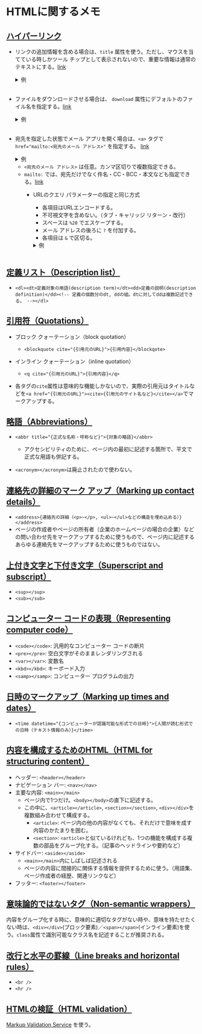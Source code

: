 # HTMLに関するメモ

## [ハイパーリンク](https://developer.mozilla.org/en-US/docs/Learn/HTML/Introduction_to_HTML/Creating_hyperlinks)

- リンクの追加情報を含める場合は、`title` 属性を使う。ただし、マウスを当てている時しかツール チップとして表示されないので、重要な情報は通常のテキストにする。[link](https://developer.mozilla.org/en-US/docs/Learn/HTML/Introduction_to_HTML/Creating_hyperlinks#adding_supporting_information_with_the_title_attribute)

    <details><summary>例</summary><div>

    ```html
    <p>
      I'm creating a link to
      <a
        href="https://www.mozilla.org/en-US/"
        title="The best place to find more information about Mozilla's
              mission and how to contribute">the Mozilla homepage</a>.
    </p>
    ```

    </div></details></br>

- ファイルをダウンロードさせる場合は、 `download` 属性にデフォルトのファイル名を指定する。[link](https://developer.mozilla.org/en-US/docs/Learn/HTML/Introduction_to_HTML/Creating_hyperlinks#use_the_download_attribute_when_linking_to_a_download)

    <details><summary>例</summary><div>

    ```html
    <a
      href="https://download.mozilla.org/?product=firefox-latest-ssl&os=win64&lang=en-US"
      download="firefox-latest-64bit-installer.exe">
      Download Latest Firefox for Windows (64-bit) (English, US)
    </a>
    ```

    </div></details></br>

- 宛先を指定した状態でメール アプリを開く場合は、`<a>` タグで `href="mailto:<宛先のメール アドレス>"` を指定する。 [link](https://developer.mozilla.org/en-US/docs/Learn/HTML/Introduction_to_HTML/Creating_hyperlinks#email_links)

    <details><summary>例</summary><div>

    ```html
    <a href="mailto:nowhere@mozilla.org">Send email to nowhere</a>
    ```

    </div></details>

  - `<宛先のメール アドレス>` は任意。カンマ区切りで複数指定できる。
  - `mailto:` では、宛先だけでなく件名・CC・BCC・本文なども指定できる。[link](https://developer.mozilla.org/en-US/docs/Learn/HTML/Introduction_to_HTML/Creating_hyperlinks#specifying_details)
    - URLのクエリ パラメーターの指定と同じ方式
      - 各項目はURLエンコードする。
      - 不可視文字を含めない。（タブ・キャリッジ リターン・改行）
      - スペースは `%20` でエスケープする。
      - メール アドレスの後ろに `?` を付加する。
      - 各項目は `&` で区切る。

      <details><summary>例</summary><div>

      ```html
      <a
        href="mailto:nowhere@mozilla.org?cc=name2@rapidtables.com&bcc=name3@rapidtables.com&subject=The%20subject%20of%20the%20email&body=The%20body%20of%20the%20email">
        Send mail with cc, bcc, subject and body
      </a>
      ```

      </div></details></br>

## [定義リスト（Description list）](https://developer.mozilla.org/en-US/docs/Learn/HTML/Introduction_to_HTML/Advanced_text_formatting#description_lists)

- `<dl><dt>定義対象の用語(description term)</dt><dd>定義の説明(description definition)</dd><!-- 定義の個数分のdt, ddの組。dtに対してddは複数記述できる。 --></dl>`

## [引用符（Quotations）](https://developer.mozilla.org/en-US/docs/Learn/HTML/Introduction_to_HTML/Advanced_text_formatting#quotations)

- ブロック クォーテーション（block quotation）
  - `<blockquote cite="{引用元のURL}">{引用内容}</blockqote>`

- インライン クォーテーション（inline quotation）
  - `<q cite="{引用元のURL}">{引用内容}</q>`

- 各タグの`cite`属性は意味的な機能しかないので、実際の引用元はタイトルなどを`<a href="{引用元のURL}"><cite>{引用元のサイト名など}</cite></a>`でマークアップする。

## [略語（Abbreviations）](https://developer.mozilla.org/en-US/docs/Learn/HTML/Introduction_to_HTML/Advanced_text_formatting#abbreviations)

- `<abbr title="{正式な名称・呼称など}">{対象の略語}</abbr>`
  - アクセシビリティのために、ページ内の最初に記述する箇所で、平文で正式な用語も併記する。

- `<acronym></acronym>`は廃止されたので使わない。

## [連絡先の詳細のマーク アップ（Marking up contact details）](https://developer.mozilla.org/en-US/docs/Learn/HTML/Introduction_to_HTML/Advanced_text_formatting#marking_up_contact_details)

- `<address>{連絡先の詳細（<p>~</p>, <ul>~</ul>などの構造を埋め込める）}</address>`
- ページの作成者やページの所有者（企業のホームページの場合の企業）などの問い合わせ先をマークアップするために使うもので、ページ内に記述するあらゆる連絡先をマークアップするために使うものではない。

## [上付き文字と下付き文字（Superscript and subscript）](https://developer.mozilla.org/en-US/docs/Learn/HTML/Introduction_to_HTML/Advanced_text_formatting#superscript_and_subscript)

- `<sup></sup>`
- `<sub></sub>`

## [コンピューター コードの表現（Representing computer code）](https://developer.mozilla.org/en-US/docs/Learn/HTML/Introduction_to_HTML/Advanced_text_formatting#representing_computer_code)

- `<code></code>`: 汎用的なコンピューター コードの断片
- `<pre></pre>`: 空白文字がそのままレンダリングされる
- `<var></var>`: 変数名
- `<kbd></kbd>`: キーボード入力
- `<samp></samp>`: コンピューター プログラムの出力

## [日時のマークアップ（Marking up times and dates）](https://developer.mozilla.org/en-US/docs/Learn/HTML/Introduction_to_HTML/Advanced_text_formatting#marking_up_times_and_dates)

- `<time datetime="{コンピューターが認識可能な形式での日時}">{人間が読む形式での日時（テキスト情報のみ）}</time>`

## [内容を構成するためのHTML（HTML for structuring content）](https://developer.mozilla.org/en-US/docs/Learn/HTML/Introduction_to_HTML/Document_and_website_structure#html_for_structuring_content)

- ヘッダー: `<header></header>`
- ナビゲーション バー: `<nav></nav>`
- 主要な内容: `<main></main>`
  - ページ内で1つだけ。`<body></body>`の直下に記述する。
  - この中に、`<article></article>`, `<section></section>`, `<div></div>`を複数組み合わせて構成する。
    - `<article>`: ページ内の他の内容がなくても、それだけで意味を成す内容のかたまりを囲む。
    - `<section>`: `<article>`と似ているけれども、1つの機能を構成する複数の部品をグループ化する。（記事のヘッドラインや要約など）
- サイドバー: `<aside></aside>`
  - `<main></main>`内にしばしば記述される
  - ページの内容に間接的に関係する情報を提供するために使う。（用語集、ページ作成者の経歴、関連リンクなど）
- フッター: `<footer></footer>`

## [意味論的ではないタグ（Non-semantic wrappers）](https://developer.mozilla.org/en-US/docs/Learn/HTML/Introduction_to_HTML/Document_and_website_structure#non-semantic_wrappers)

内容をグループ化する時に、意味的に適切なタグがない時や、意味を持たせたくない時は、`<div></div>`(ブロック要素)／`<span></span>`(インライン要素)を使う。`class`属性で識別可能なクラス名を記述することが推奨される。

## [改行と水平の罫線（Line breaks and horizontal rules）](https://developer.mozilla.org/en-US/docs/Learn/HTML/Introduction_to_HTML/Document_and_website_structure#line_breaks_and_horizontal_rules)

- `<br />`
- `<hr />`

## [HTMLの検証（HTML validation）](https://developer.mozilla.org/en-US/docs/Learn/HTML/Introduction_to_HTML/Debugging_HTML#html_validation)

[Markup Validation Service](https://validator.w3.org/) を使う。
